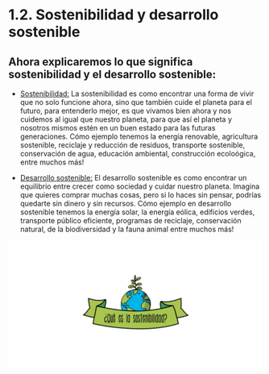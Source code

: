 # 1.2. Sostenibilidad y desarrollo sostenible
## Ahora explicaremos lo que significa sostenibilidad y el desarrollo sostenible:

* [Sostenibilidad:](https://es.wikipedia.org/wiki/Sostenibilidad) La sostenibilidad es como encontrar una forma de vivir que no solo funcione ahora, sino que también cuide el planeta para el futuro, para entenderlo mejor, es que      vivamos bien ahora y nos cuidemos al igual que nuestro planeta, para que así el planeta y nosotros mismos estén en un buen estado para las futuras generaciones. Cómo ejemplo tenemos la energía renovable, agricultura sostenible,       reciclaje y reducción de residuos, transporte sostenible, conservación de agua, educación ambiental, construcción ecoloógica, entre muchos más!
  

* [Desarrollo sostenible:](https://es.wikipedia.org/wiki/Desarrollo_sostenible) El desarrollo sostenible es como encontrar un equilibrio entre crecer como sociedad y cuidar nuestro planeta. Imagina que quieres comprar muchas cosas, pero si lo haces sin pensar, podrías quedarte sin dinero y sin recursos. Cómo ejemplo en desarrollo sostenible tenemos la energía solar, la energía eólica, edificios verdes, transporte público eficiente, programas de reciclaje, conservación natural, de la biodiversidad y la fauna animal entre muchos más!

![sostenibilidad](img/introduccion.jpg)
